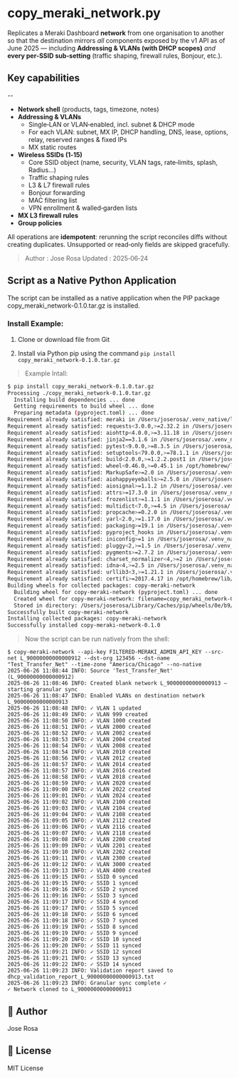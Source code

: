 # copy_meraki_network.py
Replicates a Meraki Dashboard **network** from one organisation to another so
that the destination mirrors *all* components exposed by the v1 API as of
June 2025 — including **Addressing & VLANs (with DHCP scopes)** *and* **every
per‑SSID sub‑setting** (traffic shaping, firewall rules, Bonjour, etc.).

## Key capabilities
--
* **Network shell** (products, tags, timezone, notes)
* **Addressing & VLANs**
  * Single‑LAN or VLAN‑enabled, incl. subnet & DHCP mode
  * For each VLAN: subnet, MX IP, DHCP handling, DNS, lease, options, relay,
    reserved ranges & fixed IPs
  * MX static routes
* **Wireless SSIDs (1‑15)**
  * Core SSID object (name, security, VLAN tags, rate‑limits, splash, Radius…)
  * Traffic shaping rules
  * L3 & L7 firewall rules
  * Bonjour forwarding
  * MAC filtering list
  * VPN enrollment & walled‑garden lists
* **MX L3 firewall rules**
* **Group policies**

All operations are **idempotent**: rerunning the script reconciles diffs without
creating duplicates. Unsupported or read‑only fields are skipped gracefully.

> Author  : Jose Rosa
> Updated : 2025‑06‑24

## Script as a Native Python Application

The script can be installed as a native application when the PIP package copy_meraki_network-0.1.0.tar.gz is installed.

### Install Example:

1. Clone or download file from Git 

2. Install via Python pip using the command `pip install copy_meraki_network-0.1.0.tar.gz`

> Example Intall:

```sh
$ pip install copy_meraki_network-0.1.0.tar.gz 
Processing ./copy_meraki_network-0.1.0.tar.gz
  Installing build dependencies ... done
  Getting requirements to build wheel ... done
  Preparing metadata (pyproject.toml) ... done
Requirement already satisfied: meraki in /Users/joserosa/.venv_native/lib/python3.13/site-packages (from copy-meraki-network==0.1.0) (2.0.3)
Requirement already satisfied: requests<3.0.0,>=2.32.2 in /Users/joserosa/.venv_native/lib/python3.13/site-packages (from meraki->copy-meraki-network==0.1.0) (2.32.4)
Requirement already satisfied: aiohttp<4.0.0,>=3.11.18 in /Users/joserosa/.venv_native/lib/python3.13/site-packages (from meraki->copy-meraki-network==0.1.0) (3.12.13)
Requirement already satisfied: jinja2==3.1.6 in /Users/joserosa/.venv_native/lib/python3.13/site-packages (from meraki->copy-meraki-network==0.1.0) (3.1.6)
Requirement already satisfied: pytest<9.0.0,>=8.3.5 in /Users/joserosa/.venv_native/lib/python3.13/site-packages (from meraki->copy-meraki-network==0.1.0) (8.4.1)
Requirement already satisfied: setuptools<79.0.0,>=78.1.1 in /Users/joserosa/.venv_native/lib/python3.13/site-packages (from meraki->copy-meraki-network==0.1.0) (78.1.1)
Requirement already satisfied: build<2.0.0,>=1.2.2.post1 in /Users/joserosa/.venv_native/lib/python3.13/site-packages (from meraki->copy-meraki-network==0.1.0) (1.2.2.post1)
Requirement already satisfied: wheel<0.46.0,>=0.45.1 in /opt/homebrew/lib/python3.13/site-packages (from meraki->copy-meraki-network==0.1.0) (0.45.1)
Requirement already satisfied: MarkupSafe>=2.0 in /Users/joserosa/.venv_native/lib/python3.13/site-packages (from jinja2==3.1.6->meraki->copy-meraki-network==0.1.0) (3.0.2)
Requirement already satisfied: aiohappyeyeballs>=2.5.0 in /Users/joserosa/.venv_native/lib/python3.13/site-packages (from aiohttp<4.0.0,>=3.11.18->meraki->copy-meraki-network==0.1.0) (2.6.1)
Requirement already satisfied: aiosignal>=1.1.2 in /Users/joserosa/.venv_native/lib/python3.13/site-packages (from aiohttp<4.0.0,>=3.11.18->meraki->copy-meraki-network==0.1.0) (1.3.2)
Requirement already satisfied: attrs>=17.3.0 in /Users/joserosa/.venv_native/lib/python3.13/site-packages (from aiohttp<4.0.0,>=3.11.18->meraki->copy-meraki-network==0.1.0) (25.3.0)
Requirement already satisfied: frozenlist>=1.1.1 in /Users/joserosa/.venv_native/lib/python3.13/site-packages (from aiohttp<4.0.0,>=3.11.18->meraki->copy-meraki-network==0.1.0) (1.7.0)
Requirement already satisfied: multidict<7.0,>=4.5 in /Users/joserosa/.venv_native/lib/python3.13/site-packages (from aiohttp<4.0.0,>=3.11.18->meraki->copy-meraki-network==0.1.0) (6.5.1)
Requirement already satisfied: propcache>=0.2.0 in /Users/joserosa/.venv_native/lib/python3.13/site-packages (from aiohttp<4.0.0,>=3.11.18->meraki->copy-meraki-network==0.1.0) (0.3.2)
Requirement already satisfied: yarl<2.0,>=1.17.0 in /Users/joserosa/.venv_native/lib/python3.13/site-packages (from aiohttp<4.0.0,>=3.11.18->meraki->copy-meraki-network==0.1.0) (1.20.1)
Requirement already satisfied: packaging>=19.1 in /Users/joserosa/.venv_native/lib/python3.13/site-packages (from build<2.0.0,>=1.2.2.post1->meraki->copy-meraki-network==0.1.0) (25.0)
Requirement already satisfied: pyproject_hooks in /Users/joserosa/.venv_native/lib/python3.13/site-packages (from build<2.0.0,>=1.2.2.post1->meraki->copy-meraki-network==0.1.0) (1.2.0)
Requirement already satisfied: iniconfig>=1 in /Users/joserosa/.venv_native/lib/python3.13/site-packages (from pytest<9.0.0,>=8.3.5->meraki->copy-meraki-network==0.1.0) (2.1.0)
Requirement already satisfied: pluggy<2,>=1.5 in /Users/joserosa/.venv_native/lib/python3.13/site-packages (from pytest<9.0.0,>=8.3.5->meraki->copy-meraki-network==0.1.0) (1.6.0)
Requirement already satisfied: pygments>=2.7.2 in /Users/joserosa/.venv_native/lib/python3.13/site-packages (from pytest<9.0.0,>=8.3.5->meraki->copy-meraki-network==0.1.0) (2.19.2)
Requirement already satisfied: charset_normalizer<4,>=2 in /Users/joserosa/.venv_native/lib/python3.13/site-packages (from requests<3.0.0,>=2.32.2->meraki->copy-meraki-network==0.1.0) (3.4.2)
Requirement already satisfied: idna<4,>=2.5 in /Users/joserosa/.venv_native/lib/python3.13/site-packages (from requests<3.0.0,>=2.32.2->meraki->copy-meraki-network==0.1.0) (3.10)
Requirement already satisfied: urllib3<3,>=1.21.1 in /Users/joserosa/.venv_native/lib/python3.13/site-packages (from requests<3.0.0,>=2.32.2->meraki->copy-meraki-network==0.1.0) (2.5.0)
Requirement already satisfied: certifi>=2017.4.17 in /opt/homebrew/lib/python3.13/site-packages (from requests<3.0.0,>=2.32.2->meraki->copy-meraki-network==0.1.0) (2025.1.31)
Building wheels for collected packages: copy-meraki-network
  Building wheel for copy-meraki-network (pyproject.toml) ... done
  Created wheel for copy-meraki-network: filename=copy_meraki_network-0.1.0-py3-none-any.whl size=5830 sha256=dc23ba446da6f44644d8f82466588f0444096d6b3281ca2718b151890d9b5d9c
  Stored in directory: /Users/joserosa/Library/Caches/pip/wheels/0e/b9/61/4102e209e423fa2049c954cdf1c9e9c00fc238b5f5182c3e15
Successfully built copy-meraki-network
Installing collected packages: copy-meraki-network
Successfully installed copy-meraki-network-0.1.0
```

> Now the script can be run natively from the shell:
```
$ copy-meraki-network --api-key FILTERED-MERAKI_ADMIN_API_KEY --src-net L_90000000000000912 --dst-org 123456 --dst-name "Test_Transfer_Net" --time-zone "America/Chicago" --no-native
2025-06-26 11:08:44 INFO: Source 'Test_Transfer_Net' (L_90000000000000912)
2025-06-26 11:08:46 INFO: Created blank network L_90000000000000913 – starting granular sync
2025-06-26 11:08:47 INFO: Enabled VLANs on destination network L_90000000000000913
2025-06-26 11:08:48 INFO: ✓ VLAN 1 updated
2025-06-26 11:08:49 INFO: ✓ VLAN 999 created
2025-06-26 11:08:50 INFO: ✓ VLAN 1000 created
2025-06-26 11:08:51 INFO: ✓ VLAN 2000 created
2025-06-26 11:08:52 INFO: ✓ VLAN 2002 created
2025-06-26 11:08:53 INFO: ✓ VLAN 2004 created
2025-06-26 11:08:54 INFO: ✓ VLAN 2008 created
2025-06-26 11:08:54 INFO: ✓ VLAN 2010 created
2025-06-26 11:08:56 INFO: ✓ VLAN 2012 created
2025-06-26 11:08:57 INFO: ✓ VLAN 2014 created
2025-06-26 11:08:57 INFO: ✓ VLAN 2016 created
2025-06-26 11:08:58 INFO: ✓ VLAN 2018 created
2025-06-26 11:08:59 INFO: ✓ VLAN 2020 created
2025-06-26 11:09:00 INFO: ✓ VLAN 2022 created
2025-06-26 11:09:01 INFO: ✓ VLAN 2024 created
2025-06-26 11:09:02 INFO: ✓ VLAN 2100 created
2025-06-26 11:09:03 INFO: ✓ VLAN 2104 created
2025-06-26 11:09:04 INFO: ✓ VLAN 2108 created
2025-06-26 11:09:05 INFO: ✓ VLAN 2112 created
2025-06-26 11:09:06 INFO: ✓ VLAN 2116 created
2025-06-26 11:09:07 INFO: ✓ VLAN 2118 created
2025-06-26 11:09:08 INFO: ✓ VLAN 2200 created
2025-06-26 11:09:09 INFO: ✓ VLAN 2201 created
2025-06-26 11:09:10 INFO: ✓ VLAN 2202 created
2025-06-26 11:09:11 INFO: ✓ VLAN 2300 created
2025-06-26 11:09:12 INFO: ✓ VLAN 3000 created
2025-06-26 11:09:13 INFO: ✓ VLAN 4000 created
2025-06-26 11:09:15 INFO: ✓ SSID 0 synced
2025-06-26 11:09:15 INFO: ✓ SSID 1 synced
2025-06-26 11:09:16 INFO: ✓ SSID 2 synced
2025-06-26 11:09:16 INFO: ✓ SSID 3 synced
2025-06-26 11:09:17 INFO: ✓ SSID 4 synced
2025-06-26 11:09:17 INFO: ✓ SSID 5 synced
2025-06-26 11:09:18 INFO: ✓ SSID 6 synced
2025-06-26 11:09:18 INFO: ✓ SSID 7 synced
2025-06-26 11:09:19 INFO: ✓ SSID 8 synced
2025-06-26 11:09:19 INFO: ✓ SSID 9 synced
2025-06-26 11:09:20 INFO: ✓ SSID 10 synced
2025-06-26 11:09:20 INFO: ✓ SSID 11 synced
2025-06-26 11:09:21 INFO: ✓ SSID 12 synced
2025-06-26 11:09:21 INFO: ✓ SSID 13 synced
2025-06-26 11:09:22 INFO: ✓ SSID 14 synced
2025-06-26 11:09:23 INFO: Validation report saved to dhcp_validation_report_L_90000000000000913.txt
2025-06-26 11:09:23 INFO: Granular sync complete ✓
✓ Network cloned to L_90000000000000913
```

## 👤 Author
Jose Rosa

## 📘 License
MIT License 